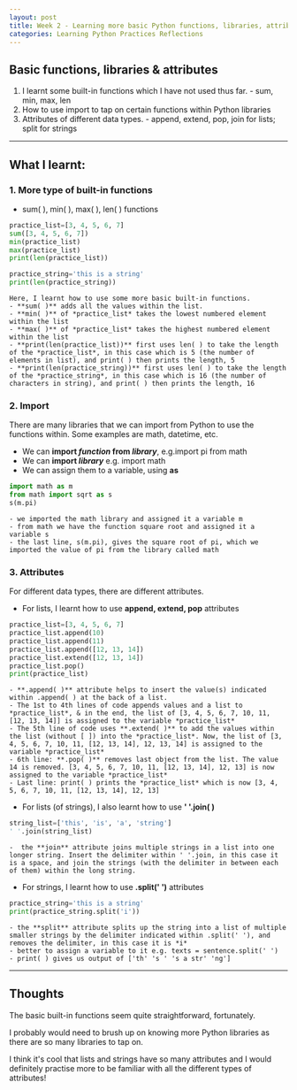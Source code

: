 ```yaml
---
layout: post
title: Week 2 - Learning more basic Python functions, libraries, attributes
categories: Learning Python Practices Reflections
---
```


## Basic functions, libraries & attributes

1. I learnt some built-in functions which I have not used thus far. - sum, min, max, len 
2. How to use import to tap on certain functions within Python libraries
3. Attributes of different data types. - append, extend, pop,  join for lists; split for strings

---

## What I learnt:  
 
### 1. More type of built-in functions
- sum( ), min( ), max( ), len( ) functions 
```python
practice_list=[3, 4, 5, 6, 7]
sum([3, 4, 5, 6, 7])
min(practice_list)
max(practice_list)
print(len(practice_list))
```
```python
practice_string='this is a string'
print(len(practice_string))
```  
    Here, I learnt how to use some more basic built-in functions. 
    - **sum( )** adds all the values within the list.
    - **min( )** of *practice_list* takes the lowest numbered element within the list
    - **max( )** of *practice_list* takes the highest numbered element within the list
    - **print(len(practice_list))** first uses len( ) to take the length of the *practice_list*, in this case which is 5 (the number of elements in list), and print( ) then prints the length, 5  
    - **print(len(practice_string))** first uses len( ) to take the length of the *practice_string*, in this case which is 16 (the number of characters in string), and print( ) then prints the length, 16 

### 2. Import  
There are many libraries that we can import from Python to use the functions within. Some examples are math, datetime, etc.
- We can **import *function* from *library***, e.g.import pi from math
- We can **import *library*** e.g. import math
- We can assign them to a variable, using **as**
```python
import math as m
from math import sqrt as s
s(m.pi)  
```
    - we imported the math library and assigned it a variable m
    - from math we have the function square root and assigned it a variable s
    - the last line, s(m.pi), gives the square root of pi, which we imported the value of pi from the library called math  

### 3. Attributes  
For different data types, there are different attributes.
- For lists, I learnt how to use **append, extend, pop** attributes
```python
practice_list=[3, 4, 5, 6, 7]
practice_list.append(10)
practice_list.append(11)
practice_list.append([12, 13, 14])
practice_list.extend([12, 13, 14])
practice_list.pop()
print(practice_list)
```  
    - **.append( )** attribute helps to insert the value(s) indicated within .append( ) at the back of a list.  
    - The 1st to 4th lines of code appends values and a list to *practice_list*, & in the end, the list of [3, 4, 5, 6, 7, 10, 11, [12, 13, 14]] is assigned to the variable *practice_list*  
    - The 5th line of code uses **.extend( )** to add the values within the list (without [ ]) into the *practice_list*. Now, the list of [3, 4, 5, 6, 7, 10, 11, [12, 13, 14], 12, 13, 14] is assigned to the variable *practice_list*
    - 6th line: **.pop( )** removes last object from the list. The value 14 is removed. [3, 4, 5, 6, 7, 10, 11, [12, 13, 14], 12, 13] is now assigned to the variable *practice_list* 
    - Last line: print( ) prints the *practice_list* which is now [3, 4, 5, 6, 7, 10, 11, [12, 13, 14], 12, 13]   
- For lists (of strings), I also learnt how to use **' '.join( )** 
```python
string_list=['this', 'is', 'a', 'string']
' '.join(string_list)
```  
    -  the **join** attribute joins multiple strings in a list into one longer string. Insert the delimiter within ' '.join, in this case it is a space, and join the strings (with the delimiter in between each of them) within the long string.  
- For strings, I learnt how to use **.split(' ')** attributes
```python
practice_string='this is a string'
print(practice_string.split('i'))
```
    - the **split** attribute splits up the string into a list of multiple smaller strings by the delimiter indicated within .split(' '), and removes the delimiter, in this case it is *i*
    - better to assign a variable to it e.g. texts = sentence.split(' ')
    - print( ) gives us output of ['th' 's ' 's a str' 'ng'] 

---

## Thoughts

The basic built-in functions seem quite straightforward, fortunately.  

I probably would need to brush up on knowing more Python libraries as there are so many libraries to tap on.  

I think it's cool that lists and strings have so many attributes and I would definitely practise more to be familiar with all the different types of attributes! 